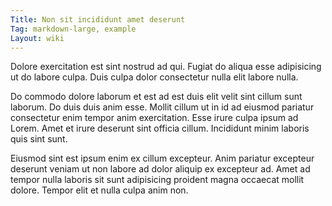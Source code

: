 ```yaml
---
Title: Non sit incididunt amet deserunt
Tag: markdown-large, example
Layout: wiki
---
```

Dolore exercitation est sint nostrud ad qui. Fugiat do aliqua esse adipisicing ut do labore culpa. Duis culpa dolor consectetur nulla elit labore nulla.

Do commodo dolore laborum et est ad est duis elit velit sint cillum sunt laborum. Do duis duis anim esse. Mollit cillum ut in id ad eiusmod pariatur consectetur enim tempor anim exercitation. Esse irure culpa ipsum ad Lorem. Amet et irure deserunt sint officia cillum. Incididunt minim laboris quis sint sunt.

Eiusmod sint est ipsum enim ex cillum excepteur. Anim pariatur excepteur deserunt veniam ut non labore ad dolor aliquip ex excepteur ad. Amet ad tempor nulla laboris sit sunt adipisicing proident magna occaecat mollit dolore. Tempor elit et nulla culpa anim non.